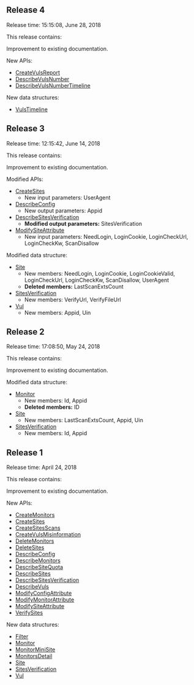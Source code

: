 ﻿## Release 4
Release time: 15:15:08, June 28, 2018

This release contains:

Improvement to existing documentation.

New APIs:

* [CreateVulsReport](/document/api/692/18089)
* [DescribeVulsNumber](/document/api/692/18088)
* [DescribeVulsNumberTimeline](/document/api/692/18087)

New data structures:

* [VulsTimeline](/document/api/692/16759#VulsTimeline)

## Release 3

Release time: 12:15:42, June 14, 2018

This release contains:

Improvement to existing documentation.

Modified APIs:

* [CreateSites](/document/api/692/16748)
	* New input parameters: UserAgent
* [DescribeConfig](/document/api/692/16757)
	* New output parameters: Appid
* [DescribeSitesVerification](/document/api/692/16753)
	* **Modified output parameters:** SitesVerification
* [ModifySiteAttribute](/document/api/692/16754)
	* New input parameters: NeedLogin, LoginCookie, LoginCheckUrl, LoginCheckKw, ScanDisallow

Modified data structure:

* [Site](/document/api/692/16759#Site)
	* New members: NeedLogin, LoginCookie, LoginCookieValid, LoginCheckUrl, LoginCheckKw, ScanDisallow, UserAgent
	* **Deleted members:** LastScanExtsCount
* [SitesVerification](/document/api/692/16759#SitesVerification)
	* New members: VerifyUrl, VerifyFileUrl
* [Vul](/document/api/692/16759#Vul)
	* New members: Appid, Uin

## Release 2

Release time: 17:08:50, May 24, 2018

This release contains:

Improvement to existing documentation.

Modified data structure:

* [Monitor](/document/api/692/16759#Monitor)
	* New members: Id, Appid
	* **Deleted members:** ID
* [Site](/document/api/692/16759#Site)
	* New members: LastScanExtsCount, Appid, Uin
* [SitesVerification](/document/api/692/16759#SitesVerification)
	* New members: Id, Appid

## Release 1

Release time: April 24, 2018

This release contains:

Improvement to existing documentation.

New APIs:

* [CreateMonitors](/document/api/692/16743)
* [CreateSites](/document/api/692/16748)
* [CreateSitesScans](/document/api/692/16749)
* [CreateVulsMisinformation](/document/api/692/16740)
* [DeleteMonitors](/document/api/692/16744)
* [DeleteSites](/document/api/692/16750)
* [DescribeConfig](/document/api/692/16757)
* [DescribeMonitors](/document/api/692/16745)
* [DescribeSiteQuota](/document/api/692/16751)
* [DescribeSites](/document/api/692/16752)
* [DescribeSitesVerification](/document/api/692/16753)
* [DescribeVuls](/document/api/692/16741)
* [ModifyConfigAttribute](/document/api/692/16758)
* [ModifyMonitorAttribute](/document/api/692/16746)
* [ModifySiteAttribute](/document/api/692/16754)
* [VerifySites](/document/api/692/16755)

New data structures:

* [Filter](/document/api/692/16759#Filter)
* [Monitor](/document/api/692/16759#Monitor)
* [MonitorMiniSite](/document/api/692/16759#MonitorMiniSite)
* [MonitorsDetail](/document/api/692/16759#MonitorsDetail)
* [Site](/document/api/692/16759#Site)
* [SitesVerification](/document/api/692/16759#SitesVerification)
* [Vul](/document/api/692/16759#Vul)



